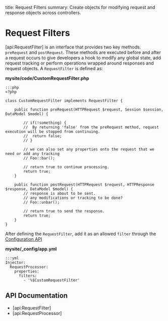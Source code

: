 title: Request Filters
summary: Create objects for modifying request and response objects across controllers.

# Request Filters

[api:RequestFilter] is an interface that provides two key methods. `preRequest` and `postRequest`. These methods are 
executed before and after a request occurs to give developers a hook to modify any global state, add request tracking or
perform operations wrapped around responses and request objects. A `RequestFilter` is defined as:

**mysite/code/CustomRequestFilter.php**

	:::php
	<?php

	class CustomRequestFilter implements RequestFilter {

		public function preRequest(HTTPRequest $request, Session $session, DataModel $model) {
			
			// if(!something) {
			// 	By returning 'false' from the preRequest method, request execution will be stopped from continuing.
			//	return false;
			// }

			// we can also set any properties onto the request that we need or add any tracking
			// Foo::bar();

			// return true to continue processing.
			return true;
		}

		public function postRequest(HTTPRequest $request, HTTPResponse $response, DataModel $model) {
			// response is about to be sent.
			// any modifications or tracking to be done?
			// Foo::unbar();

			// return true to send the response.
			return true;
		}
	}

After defining the `RequestFilter`, add it as an allowed `filter` through the [Configuration API](../configuration)

**mysite/_config/app.yml**

	:::yml
	Injector:
	  RequestProcessor:
	    properties:
	      filters:
	        - '%$CustomRequestFilter'

## API Documentation

* [api:RequestFilter]
* [api:RequestProcessor]


